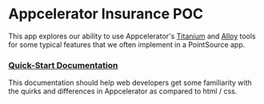 # Appcelerator Insurance POC

This app explores our ability to use Appcelerator's [Titanium](https://docs.appcelerator.com/platform/latest/#!/api/Titanium) and [Alloy](https://docs.appcelerator.com/platform/latest/#!/guide/Alloy_Framework) tools for some typical features that we often implement in a PointSource app.


### [Quick-Start Documentation](https://docs.google.com/a/pointsourcellc.com/document/d/1lB-IVZWpRVuUuSrJ_lncTu1OOQQkZrirFTjXFz_gT54/edit?usp=sharing)

This documentation should help web developers get some familiarity with the quirks and differences in Appcelerator as compared to html / css.
